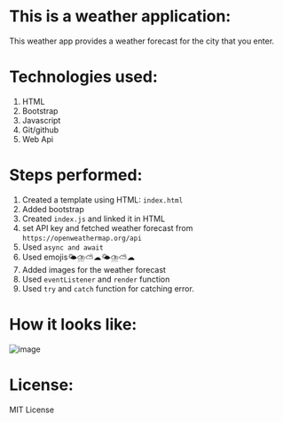 # This is a weather application:

This weather app provides a weather forecast for the city that you enter.

# Technologies used:

1. HTML
2. Bootstrap
3. Javascript
4. Git/github
5. Web Api 

# Steps performed:

1. Created a template using HTML: `index.html`
2. Added bootstrap
3. Created `index.js` and linked it in HTML
4. set API key and fetched weather forecast from `https://openweathermap.org/api`
5. Used `async and await `
6. Used emojis🌤⛈⛅☁🌤⛈⛅☁
7. Added images for the weather forecast
8. Used `eventListener` and `render` function
9. Used `try` and `catch` function for catching error.

# How it looks like:
![image](https://user-images.githubusercontent.com/44516907/109634759-b879bd00-7b9d-11eb-8572-81b65851144a.png)
# License:

MIT License
